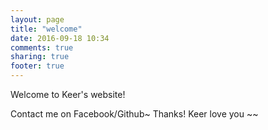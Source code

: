 ```yaml
---
layout: page
title: "welcome"
date: 2016-09-18 10:34
comments: true
sharing: true
footer: true
---
```

Welcome to Keer's website!

<!-- more -->
Contact me on Facebook/Github~
Thanks!
Keer love you ~~
